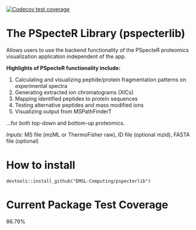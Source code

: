   <!-- badges: start -->
  [![Codecov test coverage](https://codecov.io/gh/EMSL-Computing/pspecterlib/branch/master/graph/badge.svg)](https://app.codecov.io/gh/EMSL-Computing/pspecterlib?branch=master)
  <!-- badges: end -->

# The PSpecteR Library (pspecterlib)
Allows users to use the backend functionality of the PSpecteR proteomics visualization application independent of the app. 

**Highlights of PSpecteR functionality include:**

1. Calculating and visualizing peptide/protein fragmentation patterns on experimental spectra
2. Generating extracted ion chromatograms (XICs)
3. Mapping identified peptides to protein sequences
4. Testing alternative peptides and mass modified ions 
5. Visualizing output from MSPathFinderT

...for both top-down and bottom-up proteomics. 

*Inputs:* MS file (mzML or ThermoFisher raw), ID file (optional mzid), FASTA file (optional) 

# How to install 

`devtools::install_github("EMSL-Computing/pspecterlib")`

# Current Package Test Coverage 

86.79% 
